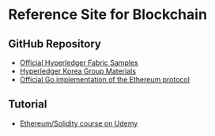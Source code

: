 # Reference Site for Blockchain

## GitHub Repository 

- [Official Hyperledger Fabric Samples](https://github.com/hyperledger/fabric-samples)
- [Hyperledger Korea Group Materials](https://github.com/hlkug/materials)
- [Official Go implementation of the Ethereum protocol](https://github.com/ethereum/go-ethereum)


## Tutorial

- [Ethereum/Solidity course on Udemy](https://github.com/StephenGrider/EthereumCasts)
